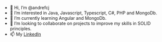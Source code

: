 - 👋 Hi, I’m @andrefcj
- 👀 I’m interested in Java, Javascript, Typescript, C#, PHP and MongoDb.
- 🌱 I’m currently learning Angular and MongoDb.
- 💞️ I’m looking to collaborate on projects to improve my skills in SOLID principles.
- 📫 My <a href="https://www.linkedin.com/in/andrefelipe-developer/" target="_blank">LinkedIn</a>
<!---
andrefcj/andrefcj is a ✨ special ✨ repository because its `README.md` (this file) appears on your GitHub profile.
You can click the Preview link to take a look at your changes.
--->
